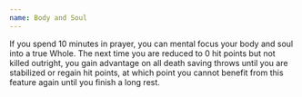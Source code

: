 ```yaml
---
name: Body and Soul
---
```

If you spend 10 minutes in prayer, you can mental focus your body and soul into a true Whole. The next time you are
reduced to 0 hit points but not killed outright, you gain advantage on all death saving throws until you are
stabilized or regain hit points, at which point you cannot benefit from this feature again until you finish a long rest.
